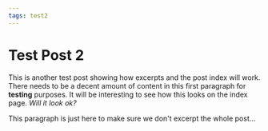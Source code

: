```yaml
---
tags: test2
---
```


# Test Post 2

<!-- page_excerpt -->
This is another test post showing how excerpts and the post index will work. There needs to be a decent amount
of content in this first paragraph for **testing** purposes. It will be interesting to see how this looks on the
index page. _Will it look ok?_
<!-- endpage_excerpt -->

This paragraph is just here to make sure we don't excerpt the whole post...
